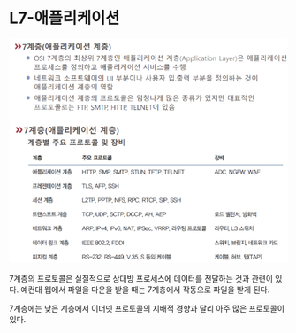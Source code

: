 # L7-애플리케이션

![애플리케이션 계층 자료](attachments/2022-09-15-16-52-15.png)

7계층의 프로토콜은 실질적으로 상대방 프로세스에 데이터를 전달하는 것과 관련이 있다. 예컨대 웹에서 파일을 다운을 받을 때는 7계층에서 작동으로 파일을 받게 된다.  

7계층에는 낮은 계층에서 이더넷 프로토콜의 지배적 경향과 달리 아주 많은 프로토콜이 있다.